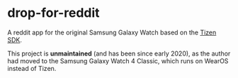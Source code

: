 # drop-for-reddit
A reddit app for the original Samsung Galaxy Watch based on the [Tizen SDK](https://docs.tizen.org/application/web/index).

This project is **unmaintained** (and has been since early 2020), as the author had moved to the Samsung Galaxy Watch 4 Classic, which runs on WearOS instead of Tizen.
